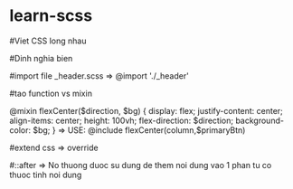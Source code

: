 # learn-scss
#Viet CSS long nhau

#Dinh nghia bien

#import file _header.scss => @import './_header'

#tao function vs mixin 

 @mixin flexCenter($direction, $bg) {
     display: flex;
     justify-content: center;
     align-items: center;
     height: 100vh;
     flex-direction: $direction;
     background-color: $bg;
 }
=> USE:  @include flexCenter(column,$primaryBtn)

#extend css => override

#::after => No thuong duoc su dung de them noi dung vao 1 phan tu co thuoc tinh noi dung
